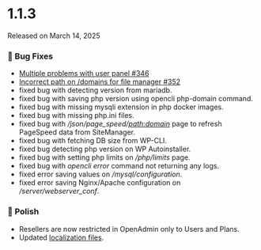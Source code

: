 # 1.1.3

Released on March 14, 2025

### 🐛 Bug Fixes
- [Multiple problems with user panel #346](https://github.com/stefanpejcic/OpenPanel/issues/346)
- [Incorrect path on /domains for file manager #352](https://github.com/stefanpejcic/OpenPanel/issues/352)
- fixed bug with detecting version from mariadb.
- fixed bug with saving php version using opencli php-domain command.
- fixed bug with missing mysqli extension in php docker images.
- fixed bug with missing php.ini files.
- fixed bug with */json/page_speed/<path:domain>* page to refresh PageSpeed data from SiteManager.
- fixed bug with fetching DB size from WP-CLI.
- fixed bug detecting php version on WP Autoinstaller.
- fixed bug with setting php limits on */php/limits* page.
- fixed bug with *opencli error* command not returning any logs.
- fixed error saving values on */mysql/configuration*.
- fixed error saving Nginx/Apache configuration on */server/webserver_conf*.



### 💅 Polish
- Resellers are now restricted in OpenAdmin only to Users and Plans.
- Updated [localization files](https://github.com/stefanpejcic/openpanel-translations/blob/main/en-us/messages.pot).

